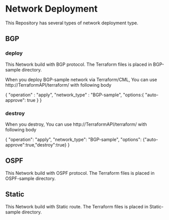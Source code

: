 # Network Deployment

This Repository has several types of network deployment type.

## BGP

### deploy

This Network build with BGP protocol.
The Terraform files is placed in BGP-sample directory.

When you deploy BGP-sample network via Terraform/CML,
You can use http://TerraformAPI/terraform/ with following body

{
    "operation" : "apply",
    "network_type" : "BGP-sample",
    "options:{
        "auto-approve": true
    }
}

### destroy

When you destroy,
You can use http://TerraformAPI/terraform/ with following body

{
  "operation": "apply",
  "network_type": "BGP-sample",
  "options": {"auto-approve":true,"destroy":true}
}

## OSPF

This Network build with OSPF protocol.
The Terraform files is placed in OSPF-sample directory.


## Static

This Network build with Static route.
The Terraform files is placed in Static-sample directory.
